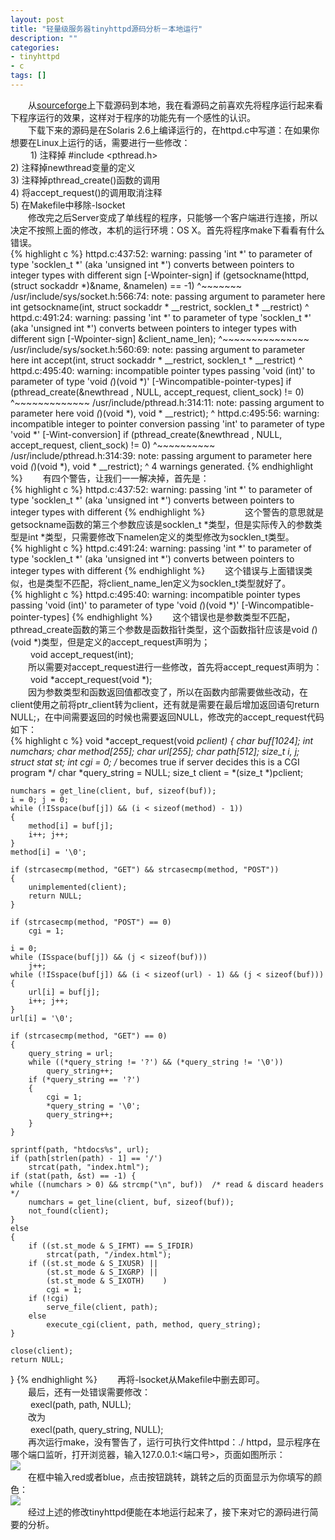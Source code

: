 ```yaml
---
layout: post
title: "轻量级服务器tinyhttpd源码分析－本地运行"
description: ""
categories: 
- tinyhttpd
- c
tags: []
---
```


　　从[sourceforge](http://sourceforge.net/projects/tinyhttpd/)上下载源码到本地，我在看源码之前喜欢先将程序运行起来看下程序运行的效果，这样对于程序的功能先有一个感性的认识。  
　　下载下来的源码是在Solaris 2.6上编译运行的，在httpd.c中写道：在如果你想要在Linux上运行的话，需要进行一些修改：    
　　
	1) 注释掉 #include <pthread.h>   
	2) 注释掉newthread变量的定义  
	3) 注释掉pthread_create()函数的调用  
	4) 将accept_request()的调用取消注释  
	5) 在Makefile中移除-lsocket  
　　修改完之后Server变成了单线程的程序，只能够一个客户端进行连接，所以决定不按照上面的修改，本机的运行环境：OS X。首先将程序make下看看有什么错误。  
{% highlight c %}
httpd.c:437:52: warning: passing 'int *' to parameter of type 'socklen_t *' (aka 'unsigned int *') converts between pointers to integer types with different
      sign [-Wpointer-sign]
  if (getsockname(httpd, (struct sockaddr *)&name, &namelen) == -1)
                                                   ^~~~~~~~
/usr/include/sys/socket.h:566:74: note: passing argument to parameter here
int     getsockname(int, struct sockaddr * __restrict, socklen_t * __restrict)
                                                                             ^
httpd.c:491:24: warning: passing 'int *' to parameter of type 'socklen_t *' (aka 'unsigned int *') converts between pointers to integer types with different
      sign [-Wpointer-sign]
                       &client_name_len);
                       ^~~~~~~~~~~~~~~~
/usr/include/sys/socket.h:560:69: note: passing argument to parameter here
int     accept(int, struct sockaddr * __restrict, socklen_t * __restrict)
                                                                        ^
httpd.c:495:40: warning: incompatible pointer types passing 'void (int)' to parameter of type 'void *(*)(void *)' [-Wincompatible-pointer-types]
 if (pthread_create(&newthread , NULL, accept_request, client_sock) != 0)
                                       ^~~~~~~~~~~~~~
/usr/include/pthread.h:314:11: note: passing argument to parameter here
                void *(*)(void *), void * __restrict);
                        ^
httpd.c:495:56: warning: incompatible integer to pointer conversion passing 'int' to parameter of type 'void *' [-Wint-conversion]
 if (pthread_create(&newthread , NULL, accept_request, client_sock) != 0)
                                                       ^~~~~~~~~~~
/usr/include/pthread.h:314:39: note: passing argument to parameter here
                void *(*)(void *), void * __restrict);
                                                    ^
4 warnings generated.
{% endhighlight %} 
　　有四个警告，让我们一一解决掉，首先是：  
{% highlight c %}
httpd.c:437:52: warning: passing 'int *' to parameter of type 'socklen_t *' (aka 'unsigned int *') converts between pointers to integer types with different
{% endhighlight %} 　　
　　这个警告的意思就是getsockname函数的第三个参数应该是socklen_t *类型，但是实际传入的参数类型是int *类型，只需要修改下namelen定义的类型修改为socklen_t类型。  
{% highlight c %}
httpd.c:491:24: warning: passing 'int *' to parameter of type 'socklen_t *' (aka 'unsigned int *') converts between pointers to integer types with different
{% endhighlight %} 
　　这个错误与上面错误类似，也是类型不匹配，将client_name_len定义为socklen_t类型就好了。  
{% highlight c %}
httpd.c:495:40: warning: incompatible pointer types passing 'void (int)' to parameter of type 'void *(*)(void *)' [-Wincompatible-pointer-types]
{% endhighlight %} 
　　这个错误也是参数类型不匹配，pthread_create函数的第三个参数是函数指针类型，这个函数指针应该是void *(*)(void *)类型，但是定义的accept_request声明为；  
　　
	void accept_request(int);  
　　所以需要对accept_request进行一些修改，首先将accept_request声明为：  
　　
	void *accept_request(void *);  
　　因为参数类型和函数返回值都改变了，所以在函数内部需要做些改动，在client使用之前将ptr_client转为client，还有就是需要在最后增加返回语句return NULL;，在中间需要返回的时候也需要返回NULL，修改完的accept_request代码如下：  
{% highlight c %}
void *accept_request(void *pclient)
{
    char buf[1024];
    int numchars;
    char method[255];
    char url[255];
    char path[512];
    size_t i, j;
    struct stat st;
    int cgi = 0;      /* becomes true if server decides this is a CGI program */
    char *query_string = NULL;
    size_t client = *(size_t *)pclient;

    numchars = get_line(client, buf, sizeof(buf));
    i = 0; j = 0;
    while (!ISspace(buf[j]) && (i < sizeof(method) - 1))
    {
        method[i] = buf[j];
        i++; j++;
    }
    method[i] = '\0';

    if (strcasecmp(method, "GET") && strcasecmp(method, "POST"))
    {
        unimplemented(client);
        return NULL;
    }

    if (strcasecmp(method, "POST") == 0)
        cgi = 1;

    i = 0;
    while (ISspace(buf[j]) && (j < sizeof(buf)))
        j++;
    while (!ISspace(buf[j]) && (i < sizeof(url) - 1) && (j < sizeof(buf)))
    {
        url[i] = buf[j];
        i++; j++;
    }
    url[i] = '\0';

    if (strcasecmp(method, "GET") == 0)
    {
        query_string = url;
        while ((*query_string != '?') && (*query_string != '\0'))
            query_string++;
        if (*query_string == '?')
        {
            cgi = 1;
            *query_string = '\0';
            query_string++;
        }
    }

    sprintf(path, "htdocs%s", url);
    if (path[strlen(path) - 1] == '/')
        strcat(path, "index.html");
    if (stat(path, &st) == -1) {
    while ((numchars > 0) && strcmp("\n", buf))  /* read & discard headers */
        numchars = get_line(client, buf, sizeof(buf));
        not_found(client);
    }
    else
    {
        if ((st.st_mode & S_IFMT) == S_IFDIR)
            strcat(path, "/index.html");
        if ((st.st_mode & S_IXUSR) ||
            (st.st_mode & S_IXGRP) ||
            (st.st_mode & S_IXOTH)    )
            cgi = 1;
        if (!cgi)
            serve_file(client, path);
        else
            execute_cgi(client, path, method, query_string);
    }

    close(client);
    return NULL;
}
{% endhighlight %} 
　　再将-lsocket从Makefile中删去即可。  
　　最后，还有一处错误需要修改：  
　　
	execl(path, path, NULL);  
　　改为  
　　
	execl(path, query_string, NULL);  
　　再次运行make，没有警告了，运行可执行文件httpd：./ httpd，显示程序在哪个端口监听，打开浏览器，输入127.0.0.1:<端口号>，页面如图所示：  
![](http://7fv9jl.com1.z0.glb.clouddn.com/2015-06-20-run-tinyhttpd-1.png)  
　　在框中输入red或者blue，点击按钮跳转，跳转之后的页面显示为你填写的颜色：  
![](http://7fv9jl.com1.z0.glb.clouddn.com/2015-06-20-run-tinyhttpd-2.png)  
　　经过上述的修改tinyhttpd便能在本地运行起来了，接下来对它的源码进行简要的分析。  